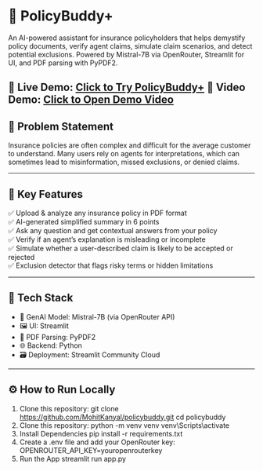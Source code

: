# 🤝 PolicyBuddy+

An AI-powered assistant for insurance policyholders that helps demystify policy documents, verify agent claims, simulate claim scenarios, and detect potential exclusions. Powered by Mistral-7B via OpenRouter, Streamlit for UI, and PDF parsing with PyPDF2.

🔗 Live Demo: [Click to Try PolicyBuddy+](https://policybuddy-cxne44tuvzb4g6fkvwpb8w.streamlit.app/)
🔗 Video Demo: [Click to Open Demo Video]([https://drive.google.com/file/d/11EK5IRJo0T3GpR-357F1d95AiwszkRDE/view](https://drive.google.com/file/d/11EK5IRJo0T3GpR-357F1d95AiwszkRDE/view?usp=sharing))
---

## 📌 Problem Statement

Insurance policies are often complex and difficult for the average customer to understand. Many users rely on agents for interpretations, which can sometimes lead to misinformation, missed exclusions, or denied claims.

---

## 🎯 Key Features

✅ Upload & analyze any insurance policy in PDF format  
✅ AI-generated simplified summary in 6 points  
✅ Ask any question and get contextual answers from your policy  
✅ Verify if an agent’s explanation is misleading or incomplete  
✅ Simulate whether a user-described claim is likely to be accepted or rejected  
✅ Exclusion detector that flags risky terms or hidden limitations  

---

## 🧠 Tech Stack

- 🧠 GenAI Model: Mistral-7B (via OpenRouter API)
- 🖼️ UI: Streamlit
- 📄 PDF Parsing: PyPDF2
- 🌐 Backend: Python
- 🗃️ Deployment: Streamlit Community Cloud

---

## ⚙️ How to Run Locally

1. Clone this repository:
git clone https://github.com/MohitKanyal/policybuddy.git
cd policybuddy
2. Clone this repository:
python -m venv venv
venv\Scripts\activate
3. Install Dependencies
pip install -r requirements.txt
4. Create a .env file and add your OpenRouter key:
OPENROUTER_API_KEY=youropenrouterkey
5. Run the App
streamlit run app.py
